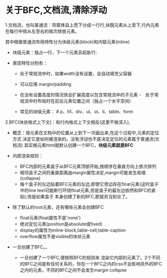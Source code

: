 # 关于BFC,文档流,清除浮动

1.文档流，也叫普通流：将窗体自上而下分成一行行,块既元素从上至下,行内元素在每行中按从左至右的挨次排放元素。

其中根据普通流布局特性分为块级元素(block)和内联元素(inline)
- 块级元素：独占一行，下一个元素另起新行:

- 表现特性分别有：
    - 处于常规流中时，如果width没有设置，会自动填充父容器
    - 可以应用 margin/padding
    - 在没有设置高度的情况侠会扩展高度以包含常规流中的子元素
    -　处于常规流中时布局时在前后元素位置之间（独占一个水平空间）
        
    - 常见的块级元素：
            # p、h1、div、ul、ol、li、table、form

2.BFC(块状格式上下文)：和行内格式上下文相反(这里不做深入),
- 概念：按元素在文档中的位置从上到下一次画出来,在这个过程中,元素的定位方式
        决定它是如何被渲染的。没有浮动也不是决定定位的元素属于普通流(文档流)
        其实根元素html就默认创建一个BFC，**块级元素就是BFC**
    
- 内部渲染规则：
    - BFC内部的元素盒子从BFC元素顶部开始,按顺序在垂直方向上依次排列
    - 相邻盒子之间的垂直距离由margin属性决定,margin可能发生收缩(collapse)
    - 每个盒子的左边贴着BFC元素的左边,即使它旁边存在float元素(这时盒子中的line
         text可能断行环绕float元素,但是盒子的最左边依然和BFC的紧贴);但是如果盒子
         本身创建了新的BFC,那就另当别论了。

- 除了默认的root元素，还有哪些元素会创建BFC
    - float元素(float属性不是'none')
    - 绝对定位元素(position是absolute或fixed)
    - display的属性为inline-block,table-cell,table-caption
    - overflow属性不是visible的块状元素
    
- 一旦创建了BFC。。
    - 一旦创建了一个BFC,便按照BFC的规则来 渲染它内部的元素了。2个不同的BFC之间是有任何关系的，你在一个BFC之内的css不会影响另外的BFC之内的元素，不同的BFC之间不会发生margin collapse